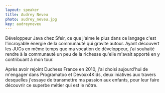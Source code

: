 ```yaml
---
layout: speaker
title: Audrey Neveu
photo: audrey_neveu.jpg
key: audreyneveu
---
```


Développeur Java chez Sfeir, ce que j'aime le plus dans ce langage c'est l'incroyable énergie de la communauté qui gravite autour. Ayant découvert les JUGs en même temps que ma vocation de développeur, j'ai souhaité rendre à la communauté un peu de la richesse qu'elle m'avait apporté en y contribuant à mon tour. 

Après avoir rejoint Duchess France en 2010, j'ai choisi aujourd'hui de m'engager dans Programatoo et Devoxx4Kids, deux iniatives aux travers desquelles j'essaye de transmettre ma passion aux enfants, pour leur faire découvrir ce superbe métier qui est le nôtre.